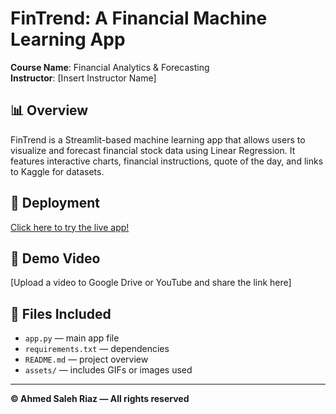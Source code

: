 # FinTrend: A Financial Machine Learning App

**Course Name**: Financial Analytics & Forecasting  
**Instructor**: [Insert Instructor Name]

## 📊 Overview
FinTrend is a Streamlit-based machine learning app that allows users to visualize and forecast financial stock data using Linear Regression. It features interactive charts, financial instructions, quote of the day, and links to Kaggle for datasets.

## 🔗 Deployment
[Click here to try the live app!](https://yourname.streamlit.app)

## 🎥 Demo Video
[Upload a video to Google Drive or YouTube and share the link here]

## 📁 Files Included
- `app.py` — main app file
- `requirements.txt` — dependencies
- `README.md` — project overview
- `assets/` — includes GIFs or images used

---

**© Ahmed Saleh Riaz — All rights reserved**
